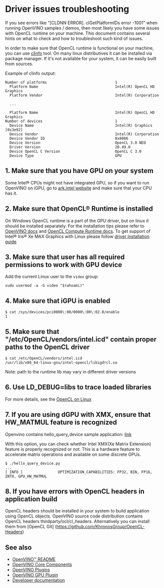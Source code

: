 # Driver issues troubleshooting

If you see errors like "[CLDNN ERROR]. clGetPlatformIDs error -1001" when running OpenVINO samples / demos, then most likely you have some issues with OpenCL runtime on your machine. This document contains several hints on what to check and how to troubleshoot such kind of issues.

In order to make sure that OpenCL runtime is functional on your machine, you can use [clinfo](https://github.com/Oblomov/clinfo) tool. On many linux distributives it can be installed via package manager. If it's not available for your system, it can be easily built from sources.

Example of clinfo output:
```
Number of platforms                               1
  Platform Name                                   Intel(R) OpenCL HD Graphics
  Platform Vendor                                 Intel(R) Corporation

  ...

  Platform Name                                   Intel(R) OpenCL HD Graphics
Number of devices                                 1
  Device Name                                     Intel(R) Graphics [0x3e92]
  Device Vendor                                   Intel(R) Corporation
  Device Vendor ID                                0x8086
  Device Version                                  OpenCL 3.0 NEO 
  Driver Version                                  20.49.0
  Device OpenCL C Version                         OpenCL C 3.0 
  Device Type                                     GPU
```
## 1. Make sure that you have GPU on your system
Some Intel® CPUs might not have integrated GPU, so if you want to run OpenVINO on iGPU, go to [ark.intel website](https://ark.intel.com/) and make sure that your CPU has it.

## 2. Make sure that OpenCL® Runtime is installed
On Windows OpenCL runtime is a part of the GPU driver, but on linux it should be installed separately. For the installation tips please refer to [OpenVINO docs](https://docs.openvino.ai/latest/openvino_docs_install_guides_installing_openvino_linux_header.html) and [OpenCL Compute Runtime docs](https://github.com/intel/compute-runtime/tree/master/opencl/doc).
To get support of Intel® Iris® Xe MAX Graphics with Linux please follow [driver installation guide](https://dgpu-docs.intel.com/devices/iris-xe-max-graphics/index.html)


## 3. Make sure that user has all required permissions to work with GPU device
Add the current Linux user to the `video` group:
```
sudo usermod -a -G video "$(whoami)"
```

## 4. Make sure that iGPU is enabled
```
$ cat /sys/devices/pci0000\:00/0000\:00\:02.0/enable
1
```

## 5. Make sure that "/etc/OpenCL/vendors/intel.icd" contain proper paths to the OpenCL driver
```
$ cat /etc/OpenCL/vendors/intel.icd 
/usr/lib/x86_64-linux-gnu/intel-opencl/libigdrcl.so
```
Note: path to the runtime lib may vary in different driver versions

## 6. Use LD_DEBUG=libs to trace loaded libraries
For more details, see the [OpenCL on Linux](https://github.com/bashbaug/OpenCLPapers/blob/markdown/OpenCLOnLinux.md)

## 7. If you are using dGPU with XMX, ensure that HW_MATMUL feature is recognized
Openvino contains hello_query_device sample application: [link](https://docs.openvino.ai/latest/openvino_inference_engine_ie_bridges_python_sample_hello_query_device_README.html)

With this option, you can check whether Intel XMX(Xe Matrix Extension) feature is properly recognized or not. This is a hardware feature to accelerate matrix operations and available on some discrete GPUs.
```
$ ./hello_query_device.py
...
[ INFO ]                OPTIMIZATION_CAPABILITIES: FP32, BIN, FP16, INT8, GPU_HW_MATMUL
```

## 8. If you have errors with OpenCL headers in application build
OpenCL headers should be installed in your system to build application using OpenCL objects. OpenVINO source code distribution contains OpenCL headers thirdparty/ocl/cl_headers. Alternatively you can 
install them from [OpenCL Git] (https://github.com/KhronosGroup/OpenCL-Headers)


## See also
 * [OpenVINO™ README](../../../../README.md)
 * [OpenVINO Core Components](../../../README.md)
 * [OpenVINO Plugins](../../README.md)
 * [OpenVINO GPU Plugin](../README.md)
 * [Developer documentation](../../../../docs/dev/index.md)
 